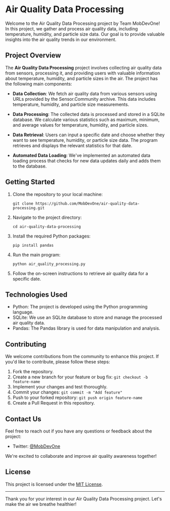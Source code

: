 # Air Quality Data Processing

Welcome to the Air Quality Data Processing project by Team MobDevOne! In this project, we gather and process air quality data, including temperature, humidity, and particle size data. Our goal is to provide valuable insights into the air quality trends in our environment.

## Project Overview

The **Air Quality Data Processing** project involves collecting air quality data from sensors, processing it, and providing users with valuable information about temperature, humidity, and particle sizes in the air. The project has the following main components:

- **Data Collection**: We fetch air quality data from various sensors using URLs provided by the Sensor.Community archive. This data includes temperature, humidity, and particle size measurements.

- **Data Processing**: The collected data is processed and stored in a SQLite database. We calculate various statistics such as maximum, minimum, and average values for temperature, humidity, and particle sizes.

- **Data Retrieval**: Users can input a specific date and choose whether they want to see temperature, humidity, or particle size data. The program retrieves and displays the relevant statistics for that date.

- **Automated Data Loading**: We've implemented an automated data loading process that checks for new data updates daily and adds them to the database.

## Getting Started

1. Clone the repository to your local machine:
   ```
   git clone https://github.com/MobDevOne/air-quality-data-processing.git
   ```

2. Navigate to the project directory:
   ```
   cd air-quality-data-processing
   ```

3. Install the required Python packages:
   ```
   pip install pandas
   ```

4. Run the main program:
   ```
   python air_quality_processing.py
   ```

5. Follow the on-screen instructions to retrieve air quality data for a specific date.

## Technologies Used

- Python: The project is developed using the Python programming language.
- SQLite: We use an SQLite database to store and manage the processed air quality data.
- Pandas: The Pandas library is used for data manipulation and analysis.

## Contributing

We welcome contributions from the community to enhance this project. If you'd like to contribute, please follow these steps:

1. Fork the repository.
2. Create a new branch for your feature or bug fix: `git checkout -b feature-name`
3. Implement your changes and test thoroughly.
4. Commit your changes: `git commit -m "Add feature"`
5. Push to your forked repository: `git push origin feature-name`
6. Create a Pull Request in this repository.

## Contact Us

Feel free to reach out if you have any questions or feedback about the project:

- Twitter: [@MobDevOne](https://twitter.com/MobDevOne)

We're excited to collaborate and improve air quality awareness together!

## License

This project is licensed under the [MIT License](LICENSE).

---

Thank you for your interest in our Air Quality Data Processing project. Let's make the air we breathe healthier!

